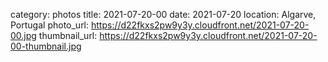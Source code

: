 category: photos
title: 2021-07-20-00
date: 2021-07-20
location: Algarve, Portugal
photo_url: https://d22fkxs2pw9y3y.cloudfront.net/2021-07-20-00.jpg
thumbnail_url: https://d22fkxs2pw9y3y.cloudfront.net/2021-07-20-00-thumbnail.jpg

